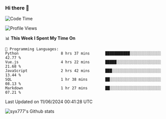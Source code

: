 ### Hi there 👋

<!--
**syx777/syx777** is a ✨ _special_ ✨ repository because its `README.md` (this file) appears on your GitHub profile.

Here are some ideas to get you started:

- 🔭 I’m currently working on ...
- 🌱 I’m currently learning ...
- 👯 I’m looking to collaborate on ...
- 🤔 I’m looking for help with ...
- 💬 Ask me about ...
- 📫 How to reach me: ...
- 😄 Pronouns: ...
- ⚡ Fun fact: ...
-->
<!--START_SECTION:waka-->
![Code Time](http://img.shields.io/badge/Code%20Time-138%20hrs%2012%20mins-blue)

![Profile Views](http://img.shields.io/badge/Profile%20Views-31-blue)

📊 **This Week I Spent My Time On** 

```text
💬 Programming Languages: 
Python                   8 hrs 37 mins       ███████████░░░░░░░░░░░░░░   42.77 % 
Vue.js                   4 hrs 22 mins       █████░░░░░░░░░░░░░░░░░░░░   21.68 % 
JavaScript               2 hrs 42 mins       ███░░░░░░░░░░░░░░░░░░░░░░   13.44 % 
SQL                      1 hr 38 mins        ██░░░░░░░░░░░░░░░░░░░░░░░   08.13 % 
Markdown                 1 hr 27 mins        ██░░░░░░░░░░░░░░░░░░░░░░░   07.21 % 
```


 Last Updated on 11/06/2024 00:41:28 UTC
<!--END_SECTION:waka-->

![syx777's Github stats](https://github-readme-stats.vercel.app/api?username=syx777&show_icons=true&count_private=true&t=123426)
